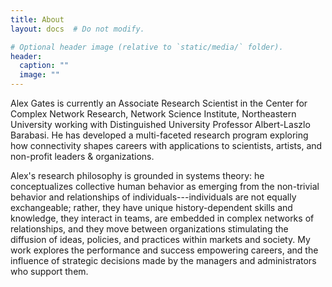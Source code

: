 ```yaml
---
title: About
layout: docs  # Do not modify.

# Optional header image (relative to `static/media/` folder).
header:
  caption: ""
  image: ""
---
```


Alex Gates is currently an Associate Research Scientist in the Center for Complex Network Research, Network Science Institute, Northeastern University working with Distinguished University Professor Albert-Laszlo Barabasi.  He has developed a multi-faceted research program exploring how connectivity shapes careers with applications to scientists, artists, and non-profit leaders & organizations.

Alex's research philosophy is grounded in systems theory: he conceptualizes collective human behavior as emerging from the non-trivial behavior and relationships of individuals---individuals are not equally exchangeable; rather, they have unique history-dependent skills and knowledge, they interact in teams, are embedded in complex networks of relationships, and they move between organizations stimulating the diffusion of ideas, policies, and practices within markets and society. My work explores the performance and success empowering careers, and the influence of strategic decisions made by the managers and administrators who support them. 